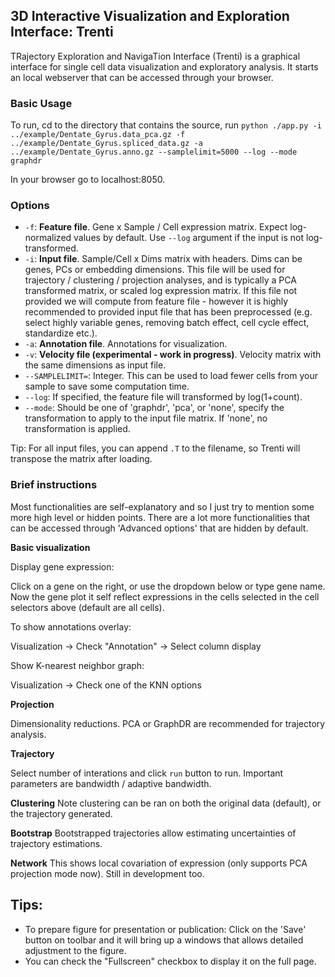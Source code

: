 


## 3D Interactive Visualization and Exploration Interface: Trenti

TRajectory Exploration and NavigaTion Interface (Trenti) is a
graphical interface for single cell data visualization and exploratory analysis. It starts an local webserver that can be accessed through your browser.

### Basic Usage

To run, cd to the directory that contains the source, run
`python ./app.py -i ../example/Dentate_Gyrus.data_pca.gz -f ../example/Dentate_Gyrus.spliced_data.gz -a ../example/Dentate_Gyrus.anno.gz --samplelimit=5000 --log --mode graphdr`

In your browser go to localhost:8050. 



### Options
* `-f`: **Feature file**.   Gene x Sample / Cell expression matrix. Expect log-normalized values by default. Use `--log` argument if the input is not log-transformed.
* `-i`: **Input file**. Sample/Cell x Dims matrix with headers. Dims can be genes, PCs or embedding dimensions. This file will be used for trajectory / clustering / projection analyses, and is typically a PCA transformed matrix, or scaled log expression matrix. If this file not provided we will compute from feature file - however it is highly recommended to provided input file that has been preprocessed (e.g. select highly variable genes, removing batch effect, cell cycle effect, standardize etc.).
* `-a`: **Annotation file**. Annotations for visualization.
* `-v`: **Velocity file (experimental - work in progress)**.  Velocity matrix with the same dimensions as input file.
* `--SAMPLELIMIT=`: Integer. This can be used to load fewer cells from your sample to save some computation time.
* `--log`: If specified, the feature file will transformed by log(1+count).
* `--mode`: Should be one of 'graphdr', 'pca', or 'none', specify the transformation to apply to the input file matrix. If 'none', no transformation is applied.

Tip: For all input files, you can append `.T` to the filename, so Trenti will transpose the matrix after loading.


### Brief instructions
Most functionalities are self-explanatory and so I just try to mention some more high level or hidden points. There are a lot more functionalities that can be accessed through 'Advanced options' that are hidden by default.

**Basic visualization**

Display gene expression:

Click on a gene on the right, or use the dropdown below or type gene name. Now the gene plot it self reflect expressions in the cells selected in the cell selectors above (default are all cells).

To show annotations overlay:

Visualization -> Check "Annotation" -> Select column display

Show K-nearest neighbor graph:

Visualization -> Check one of the KNN options


**Projection**

Dimensionality reductions. PCA or GraphDR are recommended for trajectory analysis.

**Trajectory**

Select number of interations and click `run` button to run. Important parameters are bandwidth / adaptive bandwidth.

**Clustering**
Note clustering can be ran on both the original data (default), or the trajectory generated.

**Bootstrap**
Bootstrapped trajectories allow estimating uncertainties of trajectory estimations.

**Network**
This shows local covariation of expression (only supports PCA projection mode now). Still in development too.

## Tips:

* To prepare figure for presentation or publication:
Click on the 'Save' button on toolbar and it will bring up a windows that allows detailed adjustment to the figure. 
* You can check the "Fullscreen" checkbox to display it on the full page.
